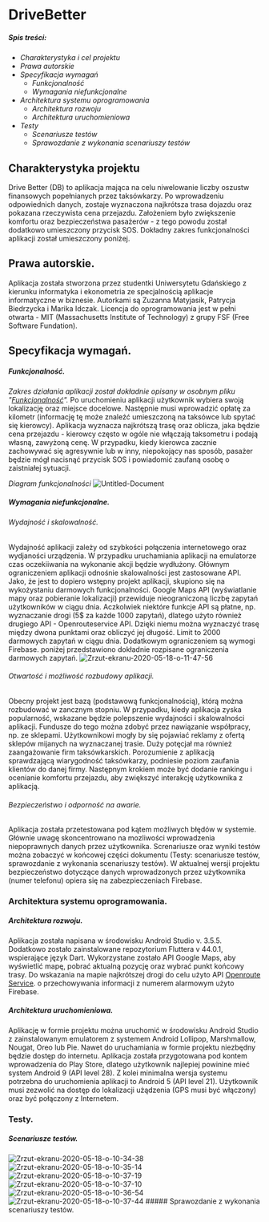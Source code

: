 # DriveBetter

##### *Spis treści:*
* *Charakterystyka i cel projektu*
* *Prawa autorskie*
* *Specyfikacja wymagań*
  * *Funkcjonalność*
  * *Wymagania niefunkcjonalne*
* *Architektura systemu oprogramowania*
  * *Architektura rozwoju*
  * *Architektura uruchomieniowa*
* *Testy*
  * *Scenariusze testów*
  * *Sprawozdanie z wykonania scenariuszy testów*

## Charakterystyka projektu
Drive Better (DB) to aplikacja mająca na celu niwelowanie liczby oszustw finansowych popełnianych przez taksówkarzy. Po wprowadzeniu odpowiednich danych, zostaje wyznaczona najkrótsza trasa dojazdu oraz pokazana rzeczywista cena przejazdu.  Założeniem było zwiększenie komfortu oraz bezpieczeństwa pasażerów - z tego powodu został dodatkowo umieszczony przycisk SOS. Dokładny zakres funkcjonalności aplikacji został umieszczony poniżej.

## Prawa autorskie.
Aplikacja została stworzona przez studentki Uniwersytetu Gdańskiego z kierunku informatyka i ekonometria ze specjalnością aplikacje informatyczne w biznesie. Autorkami są Zuzanna Matyjasik, Patrycja Biedrzycka i Marika Idczak. Licencja do oprogramowania jest w pełni otwarta - MIT (Massachusetts Institute of Technology) z grupy FSF (Free Software Fundation).

## Specyfikacja wymagań.
##### Funkcjonalność.
*Zakres działania aplikacji został dokładnie opisany w osobnym pliku "[Funkcjonalność](https://github.com/zuzannamatyjasik/drive-better/blob/master/funkcjonalnosc)".*
Po uruchomieniu aplikacji użytkownik wybiera swoją lokalizację oraz miejsce docelowe. Następnie musi wprowadzić opłatę za kilometr (informację tę może znaleźć umieszczoną na taksówce lub spytać się kierowcy). Aplikacja wyznacza najkrótszą trasę oraz oblicza, jaka będzie cena przejazdu - kierowcy często w ogóle nie włączają taksometru i podają własną, zawyżoną cenę. W przypadku, kiedy kierowca zacznie zachowywać się agresywnie lub w inny, niepokojący nas sposób, pasażer będzie mógł nacisnąć przycisk SOS i powiadomić zaufaną osobę o zaistniałej sytuacji.

*Diagram funkcjonalności*
<img src="https://i.ibb.co/R4wWh48/Untitled-Document.png" alt="Untitled-Document" border="0" />

##### Wymagania niefunkcjonalne.
###### Wydajność i skalowalność.
Wydajność aplikacji zależy od szybkości połączenia internetowego oraz wydjaności urządzenia. W przypadku uruchamiania aplikacji na emulatorze czas oczekiiwania na wykonanie akcji będzie wydłużony. Głównym ograniczeniem aplikacji odnośnie skalowalności jest zastosowane API. Jako, że jest to dopiero wstępny projekt aplikacji, skupiono się na wykożystaniu darmowych funkcjonalności. Google Maps API (wyświatlanie mapy oraz pobieranie lokalizacji) przewiduje nieograniczoną liczbę zapytań użytkowników w ciągu dnia. Aczkolwiek niektóre funkcje API są płatne, np. wyznaczanie drogi (5$ za każde 1000 zapytań), dlatego użyto również drugiego API - Openrouteservice API. Dzięki niemu można wyznaczyć trasę między dwona punktami oraz obliczyć jej długość. Limit to 2000 darmowych zapytań w ciągu dnia. Dodatkowym ograniczeniem są wymogi Firebase. poniżej przedstawiono dokładnie rozpisane ograniczenia darmowych zapytań.
<img src="https://i.ibb.co/fY6C6p6/Zrzut-ekranu-2020-05-18-o-11-47-56.png" alt="Zrzut-ekranu-2020-05-18-o-11-47-56" border="0">

###### Otwartość i możliwość rozbudowy aplikacji.
Obecny projekt jest bazą (podstawową funkcjonalnością), którą można rozbudować w zancznym stopniu. W przypadku, kiedy aplikacja zyska popularność, wskazane będzie polepszenie wydajności i skalowalności aplikacji. Fundusze do tego można zdobyć przez nawiązanie współpracy, np. ze sklepami. Użytkownikowi mogły by się pojawiać reklamy z ofertą sklepów mijanych na wyznaczanej trasie. Duży potęcjał ma również zaangażowanie firm taksówkarskich. Porozumienie z aplikacją sprawdzającą wiarygodność taksówkarzy, podniesie poziom zaufania klientów do danej firmy. Następnym krokiem może być dodanie rankingu i ocenianie komfortu przejazdu, aby zwiększyć interakcję użytkownika z aplikacją.

###### Bezpieczeństwo i odporność na awarie.
Aplikacja została przetestowana pod kątem możliwych błędów w systemie. Głównie uwagę skoncentrowano na mozliwości wprowadzenia niepoprawnych danych przez użytkownika. Screnariusze oraz wyniki testów można zobaczyć w końcowej części dokumentu (Testy: scenariusze testów, sprawozdanie z wykonania scenariuszy testów). W aktualnej wersji projektu bezpieczeństwo dotyczące danych wprowadzonych przez użytkownika (numer telefonu) opiera się na zabezpieczeniach Firebase. 

### Architektura systemu oprogramowania.
##### Architektura rozwoju.
Aplikacja została napisana w środowisku Android Studio v. 3.5.5. Dodatkowo zostało zainstalowane repozytorium Fluttera v 44.0.1, wspierające język Dart. Wykorzystane zostało API Google Maps, aby wyświetlić mapę, pobrać aktualną pozycję oraz wybrać punkt końcowy trasy. Do wskazania na mapie najkrótszej drogi do celu użyto API [Openroute Service](https://openrouteservice.org). o przechowywania informacji z numerem alarmowym użyto Firebase.
##### Architektura uruchomieniowa.
Aplikację w formie projektu można uruchomić w środowisku Android Studio z zainstalowanym emulatorem z systemem Android Lollipop, Marshmallow, Nougat, Oreo lub Pie. Nawet do uruchamiania w formie projektu niezbędny będzie dostęp do internetu.
Aplikacja została przygotowana pod kontem wprowadzenia do Play Store, dlatego użytkownik najlepiej powinine mieć system Android 9 (API level 28). Z kolei minimalna wersja systemu potrzebna do uruchomienia aplikacji to Android 5 (API level 21). Użytkownik musi zezwolić na dostęp do lokalizacji użądzenia (GPS musi być włączony) oraz być połączony z Internetem.

### Testy.
##### Scenariusze testów.
<img src="https://i.ibb.co/28M087Z/Zrzut-ekranu-2020-05-18-o-10-34-38.png" alt="Zrzut-ekranu-2020-05-18-o-10-34-38" border="0" />
<img src="https://i.ibb.co/pR0jd8v/Zrzut-ekranu-2020-05-18-o-10-35-14.png" alt="Zrzut-ekranu-2020-05-18-o-10-35-14" border="0" />
<img src="https://i.ibb.co/DbVfxz1/Zrzut-ekranu-2020-05-18-o-10-37-19.png" alt="Zrzut-ekranu-2020-05-18-o-10-37-19" border="0" />
<img src="https://i.ibb.co/ccZrfYG/Zrzut-ekranu-2020-05-18-o-10-37-10.png" alt="Zrzut-ekranu-2020-05-18-o-10-37-10" border="0" />
<img src="https://i.ibb.co/cLqP18W/Zrzut-ekranu-2020-05-18-o-10-36-54.png" alt="Zrzut-ekranu-2020-05-18-o-10-36-54" border="0" />
<img src="https://i.ibb.co/n6yhgdN/Zrzut-ekranu-2020-05-18-o-10-37-44.png" alt="Zrzut-ekranu-2020-05-18-o-10-37-44" border="0" />
##### Sprawozdanie z wykonania scenariuszy testów.

